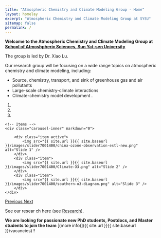 ```yaml
---
title: "Atmospheric Chemistry and Climate Modeling Group - Home"
layout: homelay
excerpt: "Atmospheric Chemistry and Climate Modeling Group at SYSU"
sitemap: false
permalink: /
---
```


**Welcome to the Atmospheric Chemistry and Climate Modeling Group at [School of Atmoshpheric Sciences, Sun Yat-sen University](https://atmos.sysu.edu.cn/)**

The group is led by Dr. Xiao Lu.

Our research group will be focusing on a wide range topics on atmospheric chemistry and climate modeling, including:
 - Source, chemistry, transport, and sink of greenhouse gas and air pollutants
 - Large-scale chemistry-climate interactions
 - Climate-chemistry model development . 

<div markdown="0" id="carousel" class="carousel slide" data-ride="carousel" data-interval="5000" data-pause="hover" >
    <!-- Menu -->
    <ol class="carousel-indicators">
        <li data-target="#carousel" data-slide-to="0" class="active"></li>
        <li data-target="#carousel" data-slide-to="1"></li>
        <li data-target="#carousel" data-slide-to="2"></li>
    </ol>

    <!-- Items -->
    <div class="carousel-inner" markdown="0">

        <div class="item active">
            <img src="{{ site.url }}{{ site.baseurl }}/images/slider7001400/china-ozone-observation-estl-new.png" alt="Slide 1" />
        </div>
        <div class="item">
            <img src="{{ site.url }}{{ site.baseurl }}/images/slider7001400/Climate-O3.png" alt="Slide 2" />
        </div>
        <div class="item">
            <img src="{{ site.url }}{{ site.baseurl }}/images/slider7001400/southern-o3-diagram.png" alt="Slide 3" />
        </div>
    </div>
  <a class="left carousel-control" href="#carousel" role="button" data-slide="prev">
    <span class="glyphicon glyphicon-chevron-left" aria-hidden="true"></span>
    <span class="sr-only">Previous</span>
  </a>
  <a class="right carousel-control" href="#carousel" role="button" data-slide="next">
    <span class="glyphicon glyphicon-chevron-right" aria-hidden="true"></span>
    <span class="sr-only">Next</span>
  </a>
</div>




See our resear ch here (see [Research](research)).


 **We are  looking for passionate new PhD students, Postdocs, and Master students to join the team** [(more info)]({{ site.url }}{{ site.baseurl }}/vacancies) **!**


